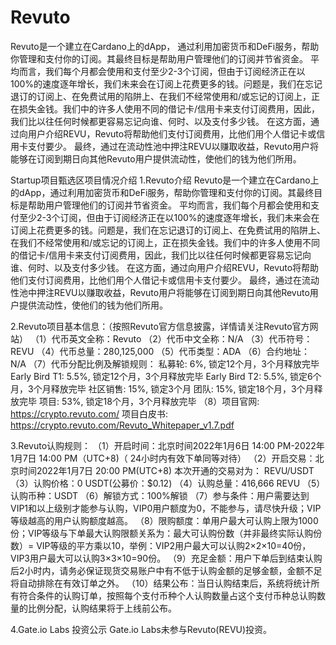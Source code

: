 # Revuto
Revuto是一个建立在Cardano上的dApp，
通过利用加密货币和DeFi服务，帮助你管理和支付你的订阅。其最终目标是帮助用户管理他们的订阅并节省资金。 平均而言，我们每个月都会使用和支付至少2-3个订阅，但由于订阅经济正在以100%的速度逐年增长，我们未来会在订阅上花费更多的钱。问题是，我们在忘记退订的订阅上、在免费试用的陷阱上、在我们不经常使用和/或忘记的订阅上，正在损失金钱。我们中的许多人使用不同的借记卡/信用卡来支付订阅费用，因此，我们比以往任何时候都更容易忘记向谁、何时、以及支付多少钱。 在这方面，通过向用户介绍REVU，Revuto将帮助他们支付订阅费用，比他们用个人借记卡或信用卡支付要少。 最终，通过在流动性池中押注REVU以赚取收益，Revuto用户将能够在订阅到期日向其他Revuto用户提供流动性，使他们的钱为他们所用。



Startup项目甄选区项目情况介绍
1.Revuto介绍
Revuto是一个建立在Cardano上的dApp，通过利用加密货币和DeFi服务，帮助你管理和支付你的订阅。其最终目标是帮助用户管理他们的订阅并节省资金。
平均而言，我们每个月都会使用和支付至少2-3个订阅，但由于订阅经济正在以100%的速度逐年增长，我们未来会在订阅上花费更多的钱。问题是，我们在忘记退订的订阅上、在免费试用的陷阱上、在我们不经常使用和/或忘记的订阅上，正在损失金钱。我们中的许多人使用不同的借记卡/信用卡来支付订阅费用，因此，我们比以往任何时候都更容易忘记向谁、何时、以及支付多少钱。
在这方面，通过向用户介绍REVU，Revuto将帮助他们支付订阅费用，比他们用个人借记卡或信用卡支付要少。
最终，通过在流动性池中押注REVU以赚取收益，Revuto用户将能够在订阅到期日向其他Revuto用户提供流动性，使他们的钱为他们所用。

2.Revuto项目基本信息：（按照Revuto官方信息披露，详情请关注Revuto官方网站）
（1）代币英文全称：Revuto
（2）代币中文全称：N/A
（3）代币符号：REVU
（4）代币总量：280,125,000
（5）代币类型：ADA
（6）合约地址：N/A
（7）代币分配比例及解锁规则：
私募轮: 6%, 锁定12个月，3个月释放完毕
Early Bird T1: 5.5%, 锁定12个月，3个月释放完毕
Early Bird T2: 5.5%, 锁定6个月，3个月释放完毕
社区销售: 15%, 锁定3个月
团队: 15%, 锁定18个月，3个月释放完毕
项目: 53%, 锁定18个月，3个月释放完毕
（8）项目官网: https://crypto.revuto.com/
项目白皮书: https://crypto.revuto.com/Revuto_Whitepaper_v1.7.pdf


3.Revuto认购规则：
（1）开启时间：北京时间2022年1月6日 14:00 PM-2022年1月7日 14:00 PM（UTC+8)（ 24小时内有效下单同等对待）
（2）开启交易：北京时间2022年1月7日 20:00 PM(UTC+8)
本次开通的交易对为： REVU/USDT
（3）认购价格：0 USDT(公募价：$0.12)
（4）认购总量：416,666 REVU
（5）认购币种：USDT
（6）解锁方式：100%解锁
（7）参与条件：用户需要达到VIP1和以上级别才能参与认购，VIP0用户额度为0，不能参与，请尽快升级；VIP等级越高的用户认购额度越高。
（8）限购额度：单用户最大可认购上限为1000份；VIP等级与下单最大认购限额关系为：最大可认购份数（并非最终实际认购份数）= VIP等级的平方乘以10，举例：VIP2用户最大可以认购2×2×10=40份， VIP3用户最大可以认购3×3×10=90份。
（9）充足金额：用户下单后到结束认购后2小时内，请务必保证现货交易账户中有不低于认购金额的足够金额，金额不足将自动排除在有效订单之外。
（10）结果公布：当日认购结束后，系统将统计所有符合条件的认购订单，按照每个支付币种个人认购数量占这个支付币种总认购数量的比例分配，认购结果将于上线前公布。


4.Gate.io Labs 投资公示
Gate.io Labs未参与Revuto(REVU)投资。

